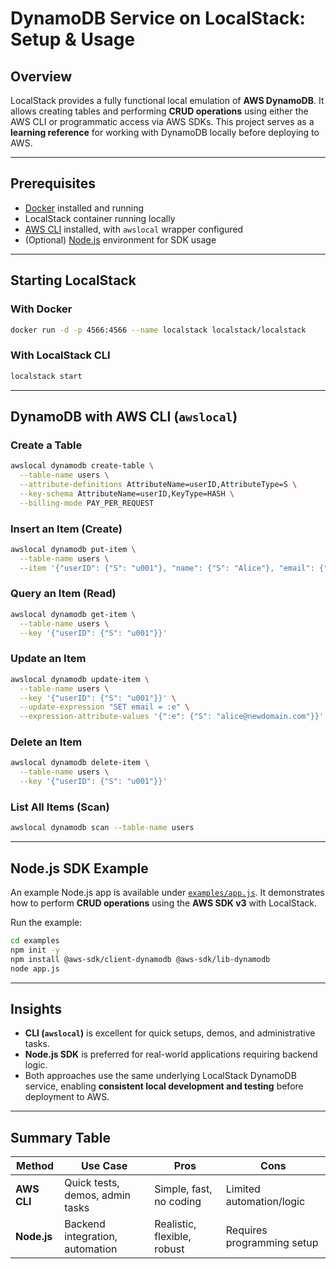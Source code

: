 # DynamoDB Service on LocalStack: Setup & Usage

## Overview

LocalStack provides a fully functional local emulation of **AWS DynamoDB**.
It allows creating tables and performing **CRUD operations** using either the AWS CLI or programmatic access via AWS SDKs.
This project serves as a **learning reference** for working with DynamoDB locally before deploying to AWS.

---

## Prerequisites

* [Docker](https://docs.docker.com/get-docker/) installed and running
* LocalStack container running locally
* [AWS CLI](https://aws.amazon.com/cli/) installed, with `awslocal` wrapper configured
* (Optional) [Node.js](https://nodejs.org/) environment for SDK usage

---

## Starting LocalStack

### With Docker

```bash
docker run -d -p 4566:4566 --name localstack localstack/localstack
```

### With LocalStack CLI

```bash
localstack start
```

---

## DynamoDB with AWS CLI (`awslocal`)

### Create a Table

```bash
awslocal dynamodb create-table \
  --table-name users \
  --attribute-definitions AttributeName=userID,AttributeType=S \
  --key-schema AttributeName=userID,KeyType=HASH \
  --billing-mode PAY_PER_REQUEST
```

### Insert an Item (Create)

```bash
awslocal dynamodb put-item \
  --table-name users \
  --item '{"userID": {"S": "u001"}, "name": {"S": "Alice"}, "email": {"S": "alice@example.com"}}'
```

### Query an Item (Read)

```bash
awslocal dynamodb get-item \
  --table-name users \
  --key '{"userID": {"S": "u001"}}'
```

### Update an Item

```bash
awslocal dynamodb update-item \
  --table-name users \
  --key '{"userID": {"S": "u001"}}' \
  --update-expression "SET email = :e" \
  --expression-attribute-values '{":e": {"S": "alice@newdomain.com"}}'
```

### Delete an Item

```bash
awslocal dynamodb delete-item \
  --table-name users \
  --key '{"userID": {"S": "u001"}}'
```

### List All Items (Scan)

```bash
awslocal dynamodb scan --table-name users
```

---

## Node.js SDK Example

An example Node.js app is available under [`examples/app.js`](./examples/app.js).
It demonstrates how to perform **CRUD operations** using the **AWS SDK v3** with LocalStack.

Run the example:

```bash
cd examples
npm init -y
npm install @aws-sdk/client-dynamodb @aws-sdk/lib-dynamodb
node app.js
```

---

## Insights

* **CLI (`awslocal`)** is excellent for quick setups, demos, and administrative tasks.
* **Node.js SDK** is preferred for real-world applications requiring backend logic.
* Both approaches use the same underlying LocalStack DynamoDB service, enabling **consistent local development and testing** before deployment to AWS.

---

## Summary Table

| Method      | Use Case                        | Pros                        | Cons                       |
| ----------- | ------------------------------- | --------------------------- | -------------------------- |
| **AWS CLI** | Quick tests, demos, admin tasks | Simple, fast, no coding     | Limited automation/logic   |
| **Node.js** | Backend integration, automation | Realistic, flexible, robust | Requires programming setup |